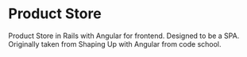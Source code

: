 # Product Store

Product Store in Rails with Angular for frontend. Designed to be a SPA. Originally taken from Shaping Up with Angular from code school.
